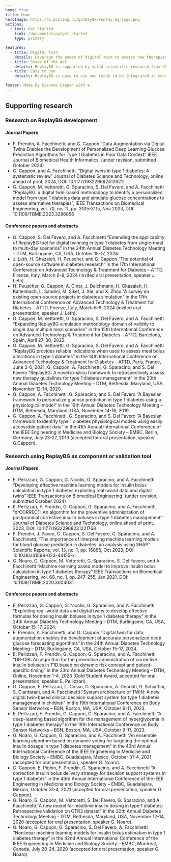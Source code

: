 ```yaml
---
home: true
title: Home
heroImage: https://i.postimg.cc/gJn8Sy0X/replay-bg-logo.png
actions:
  - text: Get Started
    link: /documentation/get_started
    type: primary

features:
  - title: Digital Twin
    details: Leverage the power of digital twin to assess new therapies for type 1 diabetes
  - title: State of the Art
    details: ReplayBG is supported by solid scientific research from UNIPD
  - title: Easy to Use
    details: ReplayBG is easy to use and ready to be integrated in your research pipeline

footer: Made by Giacomo Cappon with ❤️
---
```


## Supporting research 

### Research on ReplayBG development

#### Journal Papers
- F. Prendin, A. Facchinetti, and G. Cappon “Data Augmentation via Digital Twins Enables the Development of Personalized 
Deep Learning Glucose Prediction Algorithms for Type 1 Diabetes in Poor Data Context” IEEE Journal of Biomedical 
Health Informatics, (under revision, submitted October 2024)
- G. Cappon, and A. Facchinetti, “Digital twins in type 1 diabetes: A systematic review” Journal of Diabetes 
Science and Technology, online ahead of print, 2024, DOI: 10.1177/1932296824126211.
- G. Cappon, M. Vettoretti, G. Sparacino, S. Del Favero, and A. Facchinetti “ReplayBG: a digital twin-based methodology 
to identify a personalized model from type 1 diabetes data and simulate glucose concentrations to assess alternative 
therapies”, IEEE Transactions on Biomedical Engineering, vol. 70, no. 11, pp. 3105-3115, Nov 2023, 
DOI: 10.1109/TBME.2023.3286856


#### Conference papers and abstracts
- G. Cappon, S. Del Favero, and A. Facchinetti “Extending the applicability of ReplayBG tool for digital
twinning in type 1 diabetes from single-meal to multi-day scenarios” in the 24th Annual Diabetes Technology 
Meeting – DTM, Burlingame, CA, USA, October 15-17, 2024.
- J. Leth, H. Ghazaleh, H. Peuscher, and G. Cappon “The potential of open-source software in diabetes research” in the 
17th International Conference on Advanced Technology & Treatment for Diabetes – ATTD, Firenze, Italy, March 6-9, 
2024 (invited oral presentation, speaker J. Leth).
- H. Peuscher, G. Cappon, A. Cinar, J. Deichmann, H. Ghazaleh, H. Kaltenbach, L. Sandini, M. Siket, J. Xie, and 
X. Zhou “A survey on existing open-source projects in diabetes simulation” in the 17th International Conference on 
Advanced Technology & Treatment for Diabetes – ATTD, Firenze, Italy, March 6-9, 2024 
(invited oral presentation, speaker J. Leth).
- G. Cappon, M. Vettoretti, G. Sparacino, S. Del Favero, and A. Facchinetti “Expanding ReplayBG simulation methodology 
domain of validity to single day multiple meal scenarios” in the 15th International Conference on Advanced 
Technology & Treatment for Diabetes – ATTD, Barcelona, Spain, April 27-30, 2022.
- G. Cappon, M. Vettoretti, G. Sparacino, S. Del Favero, and A. Facchinetti “ReplayBG provides reliable indications when 
used to assess meal bolus alterations in type 1 diabetes” in the 14th International Conference on Advanced 
Technology & Treatment for Diabetes – ATTD, Paris, France, June 2-6, 2021.
G. Cappon, A. Facchinetti, G. Sparacino, and S. Del Favero “ReplayBG: A novel in-silico framework to retrospectively 
assess new therapy guidelines for type 1 diabetes management” in the 20th Annual Diabetes Technology Meeting – 
DTM, Bethesda, Maryland, USA, November 12-14, 2020.
- G. Cappon, A. Facchinetti, G. Sparacino, and S. Del Favero “A Bayesian framework to personalize glucose prediction 
in type 1 diabetes using a physiological model” in the 19th Annual Diabetes Technology Meeting – 
DTM, Bethesda, Maryland, USA, November 14-16, 2019.
- G. Cappon, A. Facchinetti, G. Sparacino, and S. Del Favero “A Bayesian framework to identify type 1 diabetes 
physiological models using easily accessible patient data” in the 41th Annual International Conference of the IEEE 
Engineering in Medicine and Biology Society – EMBC, Berlin, Germany, July 23-27, 2019 
(accepted for oral presentation, speaker G.Cappon).

### Research using ReplayBG as component or validation tool

#### Journal Papers
- E. Pellizzari, G. Cappon, G. Nicolis, G. Sparacino, and A. Facchinetti “Developing effective machine learning models 
for insulin bolus calculation in type 1 diabetes exploiting real-world data and digital twins” IEEE Transactions on 
Biomedical Engineering, (under revision, submitted October 2024)
- E. Pellizzari, F. Prendin, G. Cappon, G. Sparacino, and A. Facchinetti, “drCORRECT: An algorithm for the 
preventive administration of postprandial corrective insulin boluses in type 1 diabetes management” Journal of 
Diabetes Science and Technology, online ahead of print, 2023, DOI: 10.1177/19322968231221768
- F. Prendin, J. Pavan, G. Cappon, S. Del Favero, G. Sparacino, and A. Facchinetti, “The importance of interpreting 
machine learning models for blood glucose prediction in diabetes: an analysis using SHAP” Scientific 
Reports, vol. 13, no. 1, pp. 16865, Oct 2023, DOI: 10.1038/s41598-023-44155-x.
- G. Noaro, G. Cappon, M. Vettoretti, G. Sparacino, S. Del Favero, and A. Facchinetti “Machine-learning based model
to improve insulin bolus calculation in type 1 diabetes therapy” IEEE Transactions on Biomedical Engineering, 
vol. 68, no. 1, pp. 247-255, Jan 2021. DOI: 10.1109/TBME.2020.3004031

#### Conference papers and abstracts
- E. Pellizzari, G. Cappon, G. Nicolis, G. Sparacino, and A. Facchinetti “Exploiting real-world data and digital 
twins to develop effective formulas for dosing insulin boluses in type 1 diabetes therapy” in the 24th Annual 
Diabetes Technology Meeting – DTM, Burlingame, CA, USA, October 15-17, 2024.
- F. Prendin, A. Facchinetti, and G. Cappon “Digital twin for data augmentation enables the development of accurate 
personalized deep glucose forecasting algorithms” in the 24th Annual Diabetes Technology Meeting – 
DTM, Burlingame, CA, USA, October 15-17, 2024.
- E. Pellizzari, F. Prendin, G. Cappon, G. Sparacino, and A. Facchinetti “DR-CIB: An algorithm for the preventive 
administration of corrective insulin boluses in T1D based on dynamic risk concept and patient-specific timing” in 
the 23rd Annual Diabetes Technology Meeting – DTM, Online, November 1-4, 2023 (Gold Student Award, accepted for 
oral presentation, speaker E. Pellizzari). 
- G. Cappon, E. Pellizzari, L. Cossu, G. Sparacino, A. Deodati, R. Schiaffini, S. Cianfarani, and A. Facchinetti 
“System architecture of TWIN: A new digital twin-based clinical decision support system for type 1 diabetes 
management in children” in the 19th International Conference on Body Sensor Networks – 
BSN, Boston, MA, USA, October 9-11, 2023.
- E. Pellizzari, F. Prendin, G. Cappon, G. Sparacino, and A. Facchinetti “A deep-learning based algorithm for the 
management of hyperglycemia in type 1 diabetes therapy” in the 19th International Conference on Body Sensor Networks
– BSN, Boston, MA, USA, October 9-11, 2023.
- G. Noaro, G. Cappon, G. Sparacino, and A. Facchinetti “An ensemble learning algorithm based on dynamic voting for 
targeting the optimal insulin dosage in type 1 diabetes management“ in the 43rd Annual International Conference of the 
IEEE Engineering in Medicine and Biology Society – EMBC, Guadalajara, Mexico, October 31-4, 2021 (accepted for 
oral presentation, speaker G. Noaro).
- G. Cappon, E. Pighin, F. Prendin, G. Sparacino, and A. Facchinetti “A correction insulin bolus delivery strategy 
for decision support systems in type 1 diabetes“ in the 43rd Annual International Conference of the IEEE Engineering 
in Medicine and Biology Society – EMBC, Guadalajara, Mexico, October 31-4, 2021 (accepted for oral presentation, 
speaker G. Cappon).
- G. Noaro, G. Cappon, M. Vettoretti, S. Del Favero, G. Sparacino, and A. Facchinetti “A new model for mealtime insulin 
dosing in type 1 diabetes: Retrospective validation on CTR3 dataset” in the 20th Annual Diabetes Technology Meeting – 
DTM, Bethesda, Maryland, USA, November 12-14, 2020 (accepted for oral presentation, speaker G. Noaro).
- G. Noaro, G. Cappon, G. Sparacino, S. Del Favero, A. Facchinetti “Nonlinear machine learning models for insulin 
bolus estimation in type 1 diabetes therapy” in the 42nd Annual International Conference of the IEEE Engineering
in Medicine and Biology Society – EMBC, Montreal, Canada, July 20-24, 2020 (accepted for oral presentation, 
speaker G. Noaro)